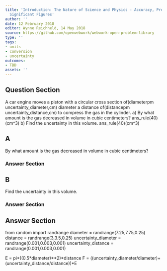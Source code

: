 ```yaml
---
title: 'Introduction: The Nature of Science and Physics - Accuracy, Precision, and
  Significant Figures'
author: ''
date: 12 February 2018
editor: Wynne Reichheld, 14 May 2018
source: https://github.com/openwebwork/webwork-open-problem-library
type: ''
tags:
- units
- conversion
- uncertainty
outcomes:
- TBD
assets: ''
---
```


## Question Section 

A car engine moves a piston with a circular cross section of(diameterpm uncertainty_diameter,cm) diameter a distance of(distancepm uncertainty_distance,cm) to compress the gas in the cylinder.
a) By what amount is the gas decreased in volume in cubic centimeters?
ans_rule(40)(cm^3)
b) Find the uncertainty in this volume.
ans_rule(40)(cm^3)

## A
By what amount is the gas decreased in volume in cubic centimeters?
### Answer Section
## B
Find the uncertainty in this volume.
### Answer Section


## Answer Section

from random import randrange
diameter = randrange(7.25,7.75,0.25)
distance = randrange(3,3.5,0.25)
uncertainty_diameter = randrange(0.001,0.003,0.001)
uncertainty_distance = randrange(0.001,0.003,0.001)

E = pi*((0.5*diameter)**2)*distance
F = ((uncertainty_diameter/diameter)+(uncertainty_distance/distance))*E